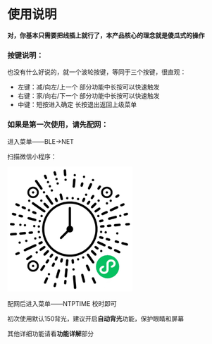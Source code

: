 # 使用说明

**对，你基本只需要把线插上就行了，本产品核心的理念就是傻瓜式的操作**

### 按键说明：

也没有什么好说的，就一个波轮按键，等同于三个按键，很直观：

- 左键：减/向左/上一个   部分功能中长按可以快速触发
- 右键：家/向右/下一个   部分功能中长按可以快速触发
- 中键：短按进入确定  长按退出返回上级菜单

### 如果是第一次使用，请先配网：

进入菜单——BLE->NET

扫描微信小程序：

<img src="./pics/wx_app.jpg" alt="app_qrcode"  style="zoom: 33%;" />



配网后进入菜单——NTPTIME 校时即可

初次使用默认150背光，建议开启**自动背光**功能，保护眼睛和屏幕

其他详细功能请看**功能详解**部分